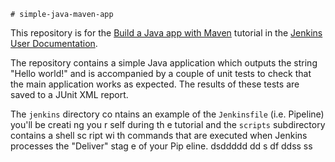     # simple-java-maven-app

This repository is for the
[Build a Java app with Maven](https://jenkins.io/doc/tutorials/build-a-java-app-with-maven/)
tutorial in the [Jenkins User Documentation](https://jenkins.io/doc/).

The repository contains a simple Java application which outputs the string
"Hello world!" and is accompanied by a couple of unit tests to check that the
main application works as expected. The results of these tests are saved to a
JUnit XML report.

The `jenkins` directory co  ntains an example of the `Jenkinsfile` (i.e. Pipeline)
you'll be creati ng you r self      during th e tutorial and the `scripts` subdirectory
contains a  shell sc ript   wi  th commands that are executed when Jenkins processes
the "Deliver" stag   e of your    Pip eline.           dsddddd
                                           dd  s  df ddss  ss    